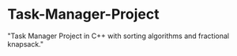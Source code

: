 # Task-Manager-Project
"Task Manager Project in C++ with sorting algorithms and fractional knapsack."

